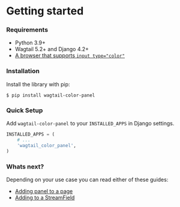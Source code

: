 # Getting started

### Requirements

- Python 3.9+
- Wagtail 5.2+ and Django 4.2+
- [A browser that supports `input type="color"`](https://caniuse.com/#feat=input-color)


### Installation

Install the library with pip:

```
$ pip install wagtail-color-panel
```


### Quick Setup

Add `wagtail-color-panel` to your `INSTALLED_APPS` in Django settings.

```python
INSTALLED_APPS = (
    # ...
    'wagtail_color_panel',
)
```


### Whats next?

Depending on your use case you can read either of these guides:

- [Adding panel to a page](./2_adding_to_a_page.md)
- [Adding to a StreamField](./3_adding_to_a_streamfield.md)
